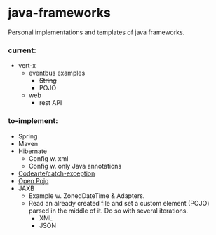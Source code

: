 # java-frameworks
Personal implementations and templates of java frameworks.

### current:
* vert-x
  * eventbus examples
    * ~~String~~
    * POJO
  * web
    * rest API
  
### to-implement:
* Spring
* Maven
* Hibernate
  * Config w. xml
  * Config w. only Java annotations
* [Codearte/catch-exception](https://github.com/Codearte/catch-exception)
* [Open Pojo](https://github.com/oshoukry/openpojo)
* JAXB  
  * Example w. ZonedDateTime & Adapters.  
  * Read an already created file and set a custom element (POJO) parsed in the middle of it. Do so with several iterations.  
    * XML  
    * JSON
